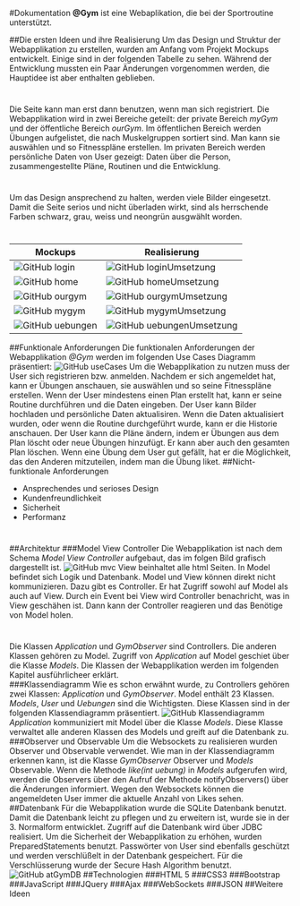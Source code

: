 #Dokumentation
**@Gym** ist eine Webaplikation, die bei der Sportroutine unterstützt.




##Die ersten Ideen und ihre Realisierung
Um das Design und Struktur der Webapplikation zu erstellen, wurden am Anfang vom Projekt Mockups entwickelt. Einige sind in der folgenden Tabelle zu sehen. 
Während der Entwicklung mussten ein Paar Änderungen vorgenommen werden, die Hauptidee ist aber enthalten geblieben. 
#
Die Seite kann man erst dann benutzen, wenn man sich registriert. Die Webapplikation wird in zwei Bereiche geteilt: der private Bereich *myGym* und der 
öffentliche Bereich *ourGym*. Im öffentlichen Bereich werden Übungen aufgelistet, die nach Muskelgruppen sortiert sind. Man kann sie auswählen und so 
Fitnesspläne erstellen. Im privaten Bereich werden persönliche Daten von User gezeigt: Daten über die Person, zusammengestellte Pläne, Routinen und die Entwicklung.
#
Um das Design ansprechend zu halten, werden viele Bilder eingesetzt. Damit die Seite serios und nicht überladen wirkt, sind als herrschende Farben schwarz, grau, 
weiss und neongrün ausgwählt worden.
#
Mockups | Realisierung
------------ | -------------
![GitHub login](mockups/logIn.jpg) | ![GitHub loginUmsetzung](mockups/loginUmsetzung.jpg)
![GitHub home](mockups/home.jpg) | ![GitHub homeUmsetzung](mockups/homeUmsetzung.jpg)
![GitHub ourgym](mockups/ourgym.jpg) | ![GitHub ourgymUmsetzung](mockups/ourgymUmsetzung.jpg)
![GitHub mygym](mockups/mygym.jpg) | ![GitHub mygymUmsetzung](mockups/mygymUmsetzung.jpg)
![GitHub uebungen](mockups/uebungen.jpg) | ![GitHub uebungenUmsetzung](mockups/uebungenUmsetzung.jpg)
##Funktionale Anforderungen
Die funktionalen Anforderungen der Webapplikation *@Gym* werden im folgenden Use Cases Diagramm präsentiert:
![GitHub useCases](useCases.png)
Um die Webapplikation zu nutzen muss der User sich registrieren bzw. anmelden. Nachdem er sich angemeldet hat, kann er Übungen anschauen, sie auswählen und so seine Fitnesspläne 
erstellen. Wenn der User mindestens einen Plan erstellt hat, kann er seine Routine durchführen und die Daten eingeben. Der User kann Bilder hochladen und persönliche Daten aktualisiren. 
Wenn die Daten aktualisiert wurden, oder wenn die Routine durchgeführt wurde, kann er die Historie anschauen. Der User kann die Pläne ändern, indem er Übungen aus dem Plan löscht oder neue 
Übungen hinzufügt. Er kann aber auch den gesamten Plan löschen. Wenn eine Übung dem User gut gefällt, hat er die Möglichkeit, das den Anderen mitzuteilen, indem man die Übung liket.
##Nicht-funktionale Anforderungen
* Ansprechendes und serioses Design
* Kundenfreundlichkeit
* Sicherheit
* Performanz   
#
##Architektur
###Model View Controller
Die Webapplikation ist nach dem Schema *Model View Controller* aufgebaut, das im folgen Bild grafisch dargestellt ist. 
![GitHub mvc](mvc.png)
View beinhaltet alle html Seiten. In Model befindet sich Logik und Datenbank. 
Model und View können direkt nicht kommunizieren. Dazu gibt es Controller. Er hat Zugriff sowohl auf Model als auch auf View. Durch ein Event bei View wird Controller benachricht, was in View geschähen 
ist. Dann kann der Controller reagieren und das Benötige von Model holen.       
#
Die Klassen *Application* und *GymObserver* sind Controllers. Die anderen Klassen gehören zu Model. Zugriff von *Application* auf Model geschiet über die Klasse *Models*. Die Klassen der Webapplikation 
werden im folgenden Kapitel ausführlicheer erklärt.      
###Klassendiagramm
Wie es schon erwähnt wurde, zu Controllers gehören zwei Klassen: *Application* und *GymObserver*. Model enthält 23 Klassen. *Models*, *User* und *Uebungen* sind die Wichtigsten. Diese Klassen sind in der 
folgenden Klassendiagramm präsentiert.
![GitHub Klassendiagramm](Klassendiagramm.jpg)
*Application* kommuniziert mit Model über die Klasse *Models*. Diese Klasse verwaltet alle anderen Klassen des Models und greift auf die Datenbank zu.      
###Observer und Observable
Um die Websockets zu realisieren wurden Observer und Observable verwendet. Wie man in der Klassendiagramm erkennen kann, ist die Klasse *GymObserver* Observer und *Models* Observable. 
Wenn die Methode *like(int uebung)* in *Models* aufgerufen wird, werden die Observers über den Aufruf der Methode notifyObservers() über die Änderungen informiert. Wegen den Websockets können die angemeldeten User immer die 
aktuelle Anzahl von Likes sehen.       
##Datenbank
Für die Webapplikation wurde die SQLite Datenbank benutzt. Damit die Datenbank leicht zu pflegen und zu erweitern ist, wurde sie in der 3. Normalform entwicklet. 
Zugriff auf die Datenbank wird über JDBC realisiert. Um die Sicherheit der Webapplikation zu erhöhen, wurden PreparedStatements benutzt.
Passwörter von User sind ebenfalls geschützt und werden verschlüßelt in der Datenbank gespeichert. Für die Verschlüsserung wurde der Secure Hash Algorithm benutzt.
![GitHub atGymDB](atGymDB.jpg)
##Technologien
###HTML 5
###CSS3
###Bootstrap
###JavaScript
###JQuery
###Ajax
###WebSockets
###JSON
##Weitere Ideen